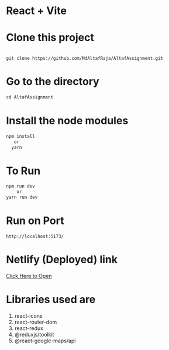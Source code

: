 # React + Vite

# Clone this project

```git

git clone https://github.com/MdAltafRaja/AltafAssignment.git

```

# Go to the directory 

```js
cd AltafAssignment
```

# Install the node modules

```js
npm install
   or
  yarn 

```

# To Run
```js
npm run dev
    or
yarn run dev
```

# Run on Port
```
http://localhost:5173/

```

# Netlify (Deployed) link

[Click Here to Open](https://altaf-assignment.netlify.app/)

# Libraries used are

1) react-icons
2) react-router-dom
3) react-redux
4) @reduxjs/toolkit
5) @react-google-maps/api
